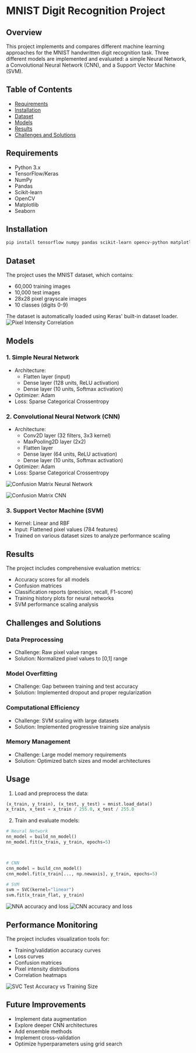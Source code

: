
# MNIST Digit Recognition Project

## Overview
This project implements and compares different machine learning approaches for the MNIST handwritten digit recognition task. Three different models are implemented and evaluated: a simple Neural Network, a Convolutional Neural Network (CNN), and a Support Vector Machine (SVM).

## Table of Contents
- [Requirements](#requirements)
- [Installation](#installation)
- [Dataset](#dataset)
- [Models](#models)
- [Results](#results)
- [Challenges and Solutions](#challenges-and-solutions)

## Requirements
- Python 3.x
- TensorFlow/Keras
- NumPy
- Pandas
- Scikit-learn
- OpenCV
- Matplotlib
- Seaborn

## Installation
```bash
pip install tensorflow numpy pandas scikit-learn opencv-python matplotlib seaborn
```

## Dataset
The project uses the MNIST dataset, which contains:
- 60,000 training images
- 10,000 test images
- 28x28 pixel grayscale images
- 10 classes (digits 0-9)

The dataset is automatically loaded using Keras' built-in dataset loader.
![Pixel Intensity Correlation](https://github.com/omkarnitturkar/Handwritten-digit-recognition/blob/main/Pixel%20Intensity%20Correlation.png)

## Models

### 1. Simple Neural Network
- Architecture:
  - Flatten layer (input)
  - Dense layer (128 units, ReLU activation)
  - Dense layer (10 units, Softmax activation)
- Optimizer: Adam
- Loss: Sparse Categorical Crossentropy

### 2. Convolutional Neural Network (CNN)
- Architecture:
  - Conv2D layer (32 filters, 3x3 kernel)
  - MaxPooling2D layer (2x2)
  - Flatten layer
  - Dense layer (64 units, ReLU activation)
  - Dense layer (10 units, Softmax activation)
- Optimizer: Adam
- Loss: Sparse Categorical Crossentropy


![Confusion Matrix Neural Network](https://github.com/omkarnitturkar/Handwritten-digit-recognition/blob/main/Confusion%20Matrix%20Neural%20Network.png)

![Confusion Matrix CNN](https://github.com/omkarnitturkar/Handwritten-digit-recognition/blob/main/Confusion%20Matrix%20CNN.png)
### 3. Support Vector Machine (SVM)
- Kernel: Linear and RBF
- Input: Flattened pixel values (784 features)
- Trained on various dataset sizes to analyze performance scaling

## Results
The project includes comprehensive evaluation metrics:
- Accuracy scores for all models
- Confusion matrices
- Classification reports (precision, recall, F1-score)
- Training history plots for neural networks
- SVM performance scaling analysis

## Challenges and Solutions

### Data Preprocessing
- Challenge: Raw pixel value ranges
- Solution: Normalized pixel values to [0,1] range

### Model Overfitting
- Challenge: Gap between training and test accuracy
- Solution: Implemented dropout and proper regularization

### Computational Efficiency
- Challenge: SVM scaling with large datasets
- Solution: Implemented progressive training size analysis

### Memory Management
- Challenge: Large model memory requirements
- Solution: Optimized batch sizes and model architectures

## Usage
1. Load and preprocess the data:
```python
(x_train, y_train), (x_test, y_test) = mnist.load_data()
x_train, x_test = x_train / 255.0, x_test / 255.0
```

2. Train and evaluate models:
```python
# Neural Network
nn_model = build_nn_model()
nn_model.fit(x_train, y_train, epochs=5)



# CNN
cnn_model = build_cnn_model()
cnn_model.fit(x_train[..., np.newaxis], y_train, epochs=5)

# SVM
svm = SVC(kernel="linear")
svm.fit(x_train_flat, y_train)
```
![NNA accuracy and loss](https://github.com/omkarnitturkar/Handwritten-digit-recognition/blob/main/NNA%20accuracy%20and%20loss.png)
![CNN accuracy and loss](https://github.com/omkarnitturkar/Handwritten-digit-recognition/blob/main/CNN%20accuracy%20and%20loss.png)

## Performance Monitoring
The project includes visualization tools for:
- Training/validation accuracy curves
- Loss curves
- Confusion matrices
- Pixel intensity distributions
- Correlation heatmaps

![SVC Test Accuracy vs Training Size](https://github.com/omkarnitturkar/Handwritten-digit-recognition/blob/main/SVC%20Test%20Accuracy%20vs%20Training%20Size.png)
## Future Improvements
- Implement data augmentation
- Explore deeper CNN architectures
- Add ensemble methods
- Implement cross-validation
- Optimize hyperparameters using grid search
